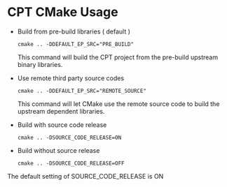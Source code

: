 CPT CMake Usage
===
* Build from pre-build libraries ( default )

    ```cmake .. -DDEFAULT_EP_SRC="PRE_BUILD"```
    
    This command will build the CPT project from the pre-build upstream binary libraries.

* Use remote third party source codes

    ```cmake .. -DDEFAULT_EP_SRC="REMOTE_SOURCE"```
    
    This command will let CMake use the remote source code to build the upstream dependent libraries.

* Build with source code release

    ```cmake .. -DSOURCE_CODE_RELEASE=ON```

* Build without source release
    
    ```cmake .. -DSOURCE_CODE_RELEASE=OFF```

The default setting of SOURCE_CODE_RELEASE is ON

<!--

* Use local system third party library 

    ``` cmake .. -DDEFAULT_EP_SRC_EP_SRC="SYSTEM"```
    
    This command will let CMake try to find upstream dependent libraries on the local system if the required libraries are not found, then the build configures process will abort.

-->

